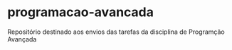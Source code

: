 # programacao-avancada
Repositório destinado aos envios das tarefas da disciplina de Programção Avançada
